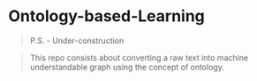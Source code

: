 # Ontology-based-Learning
>P.S. - Under-construction

>This repo consists about converting a raw text into machine understandable graph using the concept of ontology.
